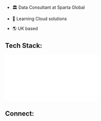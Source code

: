

* :classical_building: Data Consultant at Sparta Global

* 🌱 Learning Cloud solutions
* :earth_americas: UK based

## Tech Stack:
![alt text]([https://www.bing.com/images/search?view=detailV2&ccid=PXNp62LL&id=9D89B6C7C7F06B56AEAB248D2E4B0C0C76E0C1BA&thid=OIP.PXNp62LLV-aLT2ZUpHupZgHaHw&mediaurl=https%3a%2f%2fwww.kindpng.com%2fpicc%2fm%2f159-1595848_python-logo-png-transparent-background-python-logo-png.png&cdnurl=https%3a%2f%2fth.bing.com%2fth%2fid%2fR.3d7369eb62cb57e68b4f6654a47ba966%3frik%3dusHgdgwMSy6NJA%26pid%3dImgRaw%26r%3d0&exph=900&expw=860&q=python+logo&simid=607999612619524387&FORM=IRPRST&ck=DBC6B41158DF03825353D0B5190ECDC1&selectedIndex=3&itb=0&ajaxhist=0&ajaxserp=0](https://pluspng.com/png-173914.html)https://pluspng.com/png-173914.html)

## Connect:
